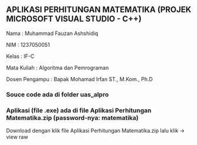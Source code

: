 ## APLIKASI PERHITUNGAN MATEMATIKA (PROJEK MICROSOFT VISUAL STUDIO - C++)

Nama           : Muhammad Fauzan Ashshidiq

NIM            : 1237050051

Kelas          : IF-C

Mata Kuliah    : Algoritma dan Pemrograman

Dosen Pengampu : Bapak Mohamad Irfan ST., M.Kom., Ph.D

### Souce code ada di folder uas_alpro

### Aplikasi (file .exe) ada di file Aplikasi Perhitungan Matematika.zip (password-nya: matematika)

Download dengan klik file Aplikasi Perhitungan Matematika.zip lalu klik -> view raw
